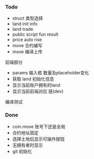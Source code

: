 ### Todo

- struct 类型选择
- land init info
- land trade
- public script fun result
- price auto rise
- move 合约编写
- move 编译上传

前端部分

- params 输入框 数量及placeholder变化
- 获取 land 初始化信息
- 显示当前账户拥有的land
- 显示当前前端对应 链(dev)

编译测试


### Done

- coin.move 账号下还是全局
- 合约地址固定
- 选择土地后显示可操作按钮
- 无拥有者时显示
- git 初始化